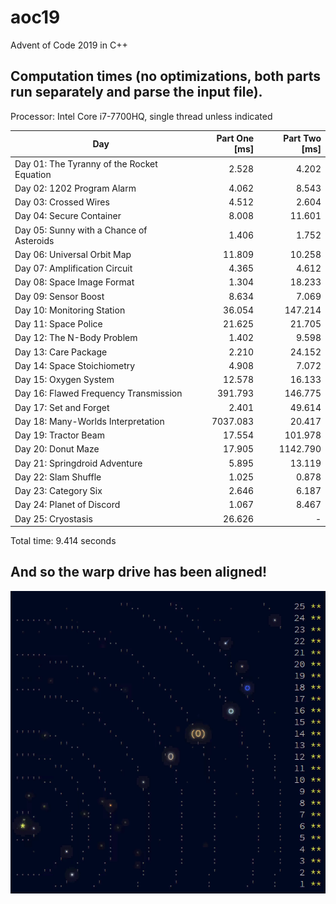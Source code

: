 # aoc19
Advent of Code 2019 in C++
## Computation times (no optimizations, both parts run separately and parse the input file).
Processor: Intel Core i7-7700HQ, single thread unless indicated

Day | Part One [ms] | Part Two [ms]
--- | ---: | ---:
Day 01: The Tyranny of the Rocket Equation | 2.528 | 4.202
Day 02: 1202 Program Alarm | 4.062 | 8.543
Day 03: Crossed Wires | 4.512 | 2.604
Day 04: Secure Container | 8.008 | 11.601
Day 05: Sunny with a Chance of Asteroids | 1.406 | 1.752
Day 06: Universal Orbit Map | 11.809 | 10.258
Day 07: Amplification Circuit | 4.365 | 4.612
Day 08: Space Image Format | 1.304 | 18.233
Day 09: Sensor Boost | 8.634 | 7.069
Day 10: Monitoring Station | 36.054 | 147.214
Day 11: Space Police | 21.625 | 21.705
Day 12: The N-Body Problem | 1.402 | 9.598
Day 13: Care Package | 2.210 | 24.152
Day 14: Space Stoichiometry | 4.908 | 7.072
Day 15: Oxygen System | 12.578 | 16.133
Day 16: Flawed Frequency Transmission | 391.793 | 146.775
Day 17: Set and Forget | 2.401 | 49.614
Day 18: Many-Worlds Interpretation | 7037.083 | 20.417
Day 19: Tractor Beam | 17.554 | 101.978
Day 20: Donut Maze | 17.905 | 1142.790
Day 21: Springdroid Adventure | 5.895 | 13.119
Day 22: Slam Shuffle | 1.025 | 0.878
Day 23: Category Six | 2.646 | 6.187
Day 24: Planet of Discord | 1.067 | 8.467
Day 25: Cryostasis | 26.626 | - 

Total time: 9.414 seconds

## And so the warp drive has been aligned!
![AoC19 calendar](calendar.gif)